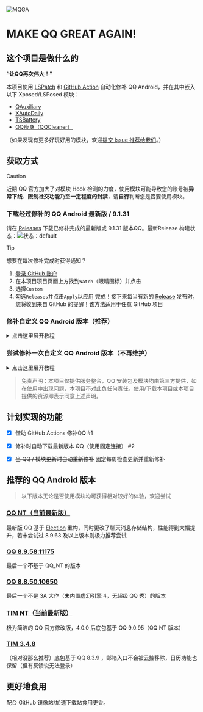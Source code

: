 ![MQGA](https://socialify.git.ci/Hakuin123/MQGA/image?description=1&font=Jost&forks=1&issues=1&language=1&name=1&owner=1&pattern=Circuit+Board&pulls=1&stargazers=1&theme=Auto)

# MAKE QQ GREAT AGAIN!

## 这个项目是做什么的

~~**“让QQ再次伟大！”**~~

本项目使用 [LSPatch](https://github.com/LSPosed/LSPatch) 和 [GitHub Action](https://github.com/features/actions) 自动化修补 QQ Android，并在其中嵌入以下 Xposed/LSPosed 模块：

- [QAuxiliary](https://github.com/cinit/QAuxiliary)
- [XAutoDaily](https://github.com/LuckyPray/XAutoDaily)
- [TSBattery](https://github.com/fankes/TSBattery)
- [QQ瘦身（QQCleaner）](https://github.com/KitsunePie/QQCleaner)

（如果发现有更多好玩好用的模块，欢迎[提交 Issue 推荐给我们](https://github.com/Hakuin123/MQGA/issues/new)。）

## 获取方式

> [!CAUTION]
> 近期 QQ 官方加大了对模块 Hook 检测的力度，使用模块可能导致您的账号被**异常下线**、**限制社交功能**乃至**一定程度的封禁**，请**自行**判断您是否要使用模块。

### 下载经过修补的 QQ Android 最新版 / 9.1.31
请在 [Releases](https://github.com/Hakuin123/MQGA/releases) 下载已修补完成的最新版或 9.1.31 版本QQ。最新Release 构建状态：![状态：default](https://github.com/Hakuin123/MQGA/actions/workflows/default.yml/badge.svg) 

> [!TIP]
> 想要在每次修补完成时获得通知？
> 1. [登录 GitHub 账户](https://github.com/signin)
> 2. 在本项目项目页面上方找到`Watch`（眼睛图标）并点击
> 3. 选择`Custom`
> 4. 勾选`Releases`并点击`Apply`以应用
> 完成！接下来每当有新的 [Release](https://github.com/Hakuin123/MQGA/releases) 发布时，您将收到来自 GitHub 的提醒！该方法适用于任意 GitHub 项目


### 修补自定义 QQ Android 版本（推荐）
<details><summary>点击这里展开教程</summary>
<p>

1. [登录 GitHub 账户](https://github.com/signin)，然后 [Fork](https://github.com/Hakuin123/MQGA/fork) 此仓库
> 被Fork的仓库的 Action 默认为关闭状态，需要手动启用
2. 在**你自己 Fork 完成的仓库**（带有你自己的用户名）页面顶部点击`Actions`，并点击`I understand my workflows, go ahead and enable them`以启用该仓库的 Actions 功能
3. 回到仓库主界面，按照注释编辑`config.yml`文件并`commit`

此时应该会自动开始运行，恭喜你完成了全部的步骤！等待 Action 运行完成后，您将在 **Releases** 看到修补完成的安装包

请注意，该项目会在**每周四**自动检查 QQ 和模块版本更新，如果检测到版本更新会自动按照配置进行修补并发布 Releases

> GitHub 会自动禁用 60 天没有任何活动的仓库的 Actions，届时会发出通知（比如邮件），按照通知手动启用 Actions 即可。

</p>
</details>



### 尝试修补一次自定义 QQ Android 版本（不再维护）
<details><summary>点击这里展开教程</summary>
<p>
> 本功能已被开发者停止维护，后续可能被整合，但仍欢迎提交 PR

1. [登录 GitHub 账户](https://github.com/signin)，然后 [Fork](https://github.com/Hakuin123/MQGA/fork) 此仓库
2. 在**你自己 Fork 完成的仓库**（带有你自己的用户名）页面顶部点击`Actions`
3. 点击`All workflows` -> 点击`Custom`
4. 点击横幅`This workflow has a workflow_dispatch event trigger.`右边的`Run workflow`
5. 在弹出的窗口内填写下列内容：
  - **自定义版本号**  输入你所自定义的 QQ Android 版本（仅作名称标识作用，是否正确填写对于实际修补无影响）
  - **指定下载链接**  输入 QQ/TIM Android 安装包直链
  - **模块版本通道**  选择使用正式版（default）还是测试版（CI）的模块
6. 填写完成后点击`Run workflow`并刷新页面，等待新增的工作流`Custom`完成（图标由黄色变为绿色），点开这个~~刚冒出来的花里胡哨变色的~~`Custom`
7. 在`Artifacts`找到修补完成的`.apk`文件，点击以下载（未登录状态下无法下载）

> 若 Actions 执行失败（状态为红色），请自行检查输入的安装包链接是否为直链，也就是说输入的链接在浏览器打开后能够自动下载安装包。可百度或在 QQ 官网自行获取直链。

</p>
</details>

> 免责声明：本项目仅提供服务整合，QQ 安装包及模块均由第三方提供，如在使用中出现问题，本项目不对此负任何责任。使用/下载本项目或本项目提供的资源即表示同意上述声明。


## 计划实现的功能

- [x] 借助 GitHub Actions 修补QQ #1
- [x] 修补时自动下载最新版本 QQ（使用固定连接） #2
- [x] ~~当 QQ / 模块更新时自动重新修补~~ 固定每周检查更新并重新修补


## 推荐的 QQ Android 版本

> 以下版本无论是否使用模块均可获得相对较好的体验，欢迎尝试

### [QQ NT（当前最新版）](https://im.qq.com/index/#downloadAnchor)
最新版 QQ 基于 [Election](https://www.electronjs.org/zh/) 重构，同时更改了聊天消息存储结构，性能得到大幅提升，若未尝试过 8.9.63 及以上版本则极力推荐尝试

### [QQ 8.9.58.11175](https://downv6.qq.com/qqweb/QQ_1/android_apk/Android_8.9.58_64_HB2.apk)
最后一个**不**基于 QQ_NT 的版本

### [QQ 8.8.50.10650](https://downv6.qq.com/qqweb/QQ_1/android_apk/Android_8.9.50.10650_537155547_64.apk)
最后一个不是 3A 大作（未内置虚幻引擎 4，无超级 QQ 秀）的版本

### [TIM NT（当前最新版）](https://office.qq.com/download.html)
极为简洁的 QQ 官方修改版，4.0.0 后底包基于 QQ 9.0.95（QQ NT 版本）

### [TIM 3.4.8](https://downv6.qq.com/qqweb/QQ_1/android_apk/tim_3.4.8.3108_537129495_64.apk)
（相对没那么推荐）底包基于 QQ 8.3.9 ，邮箱入口不会被云控移除，日历功能也保留（但有反馈说无法登录）

## 更好地食用

配合 GitHub 镜像站/加速下载站食用更香。
